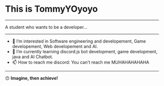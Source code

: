 # This is TommyYOyoyo

<hr>
A student who wants to be a developer...
<hr> 

- 👀 I’m interested in Software engineering and developement, Game developement, Web developement and AI.
- 🌱 I’m currently learning discord.js bot development, game development, java and AI Chatbot.
- 📫 How to reach me discord: You can't reach me MUHAHAHAHAHA

<hr>

🙃 **Imagine, then achieve!**
<!---
TommyYOyoyo/TommyYOyoyo is a ✨ special ✨ repository because its `README.md` (this file) appears on your GitHub profile.
You can click the Preview link to take a look at your changes.
--->

